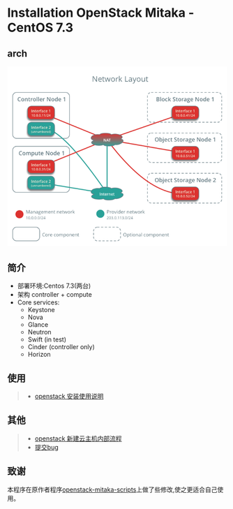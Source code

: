 # Installation OpenStack Mitaka - CentOS 7.3

## arch

![Screenshot](./images/env/networklayout.png)

## 简介

- 部署环境:Centos 7.3(两台)
- 架构 controller + compute
- Core services:
	+ Keystone
	+ Nova
	+ Glance
	+ Neutron
	+ Swift (in test)
	+ Cinder (controller only)
	+ Horizon

## 使用

> * [openstack 安装使用说明](https://github.com/BillWang139967/openstack_install/wiki)

## 其他

> * [openstack 新建云主机内部流程](./doc/openstack.md)
> * [提交bug](https://github.com/BillWang139967/openstack_install/issues)

## 致谢

本程序在原作者程序[openstack-mitaka-scripts](https://github.com/ntk148v/openstack-mitaka-scripts)上做了些修改,使之更适合自己使用。


